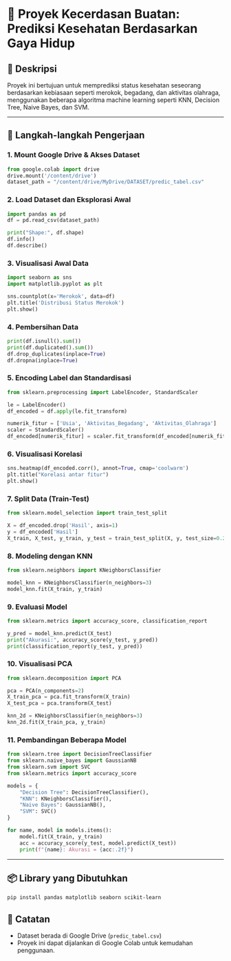 
# 🧠 Proyek Kecerdasan Buatan: Prediksi Kesehatan Berdasarkan Gaya Hidup

## 📄 Deskripsi
Proyek ini bertujuan untuk memprediksi status kesehatan seseorang berdasarkan kebiasaan seperti merokok, begadang, dan aktivitas olahraga, menggunakan beberapa algoritma machine learning seperti KNN, Decision Tree, Naive Bayes, dan SVM.

---

## 🔧 Langkah-langkah Pengerjaan

### 1. Mount Google Drive & Akses Dataset
```python
from google.colab import drive
drive.mount('/content/drive')
dataset_path = "/content/drive/MyDrive/DATASET/predic_tabel.csv"
```

### 2. Load Dataset dan Eksplorasi Awal
```python
import pandas as pd
df = pd.read_csv(dataset_path)

print("Shape:", df.shape)
df.info()
df.describe()
```

### 3. Visualisasi Awal Data
```python
import seaborn as sns
import matplotlib.pyplot as plt

sns.countplot(x='Merokok', data=df)
plt.title('Distribusi Status Merokok')
plt.show()
```

### 4. Pembersihan Data
```python
print(df.isnull().sum())
print(df.duplicated().sum())
df.drop_duplicates(inplace=True)
df.dropna(inplace=True)
```

### 5. Encoding Label dan Standardisasi
```python
from sklearn.preprocessing import LabelEncoder, StandardScaler

le = LabelEncoder()
df_encoded = df.apply(le.fit_transform)

numerik_fitur = ['Usia', 'Aktivitas_Begadang', 'Aktivitas_Olahraga']
scaler = StandardScaler()
df_encoded[numerik_fitur] = scaler.fit_transform(df_encoded[numerik_fitur])
```

### 6. Visualisasi Korelasi
```python
sns.heatmap(df_encoded.corr(), annot=True, cmap='coolwarm')
plt.title("Korelasi antar fitur")
plt.show()
```

### 7. Split Data (Train-Test)
```python
from sklearn.model_selection import train_test_split

X = df_encoded.drop('Hasil', axis=1)
y = df_encoded['Hasil']
X_train, X_test, y_train, y_test = train_test_split(X, y, test_size=0.2, random_state=42)
```

### 8. Modeling dengan KNN
```python
from sklearn.neighbors import KNeighborsClassifier

model_knn = KNeighborsClassifier(n_neighbors=3)
model_knn.fit(X_train, y_train)
```

### 9. Evaluasi Model
```python
from sklearn.metrics import accuracy_score, classification_report

y_pred = model_knn.predict(X_test)
print("Akurasi:", accuracy_score(y_test, y_pred))
print(classification_report(y_test, y_pred))
```

### 10. Visualisasi PCA
```python
from sklearn.decomposition import PCA

pca = PCA(n_components=2)
X_train_pca = pca.fit_transform(X_train)
X_test_pca = pca.transform(X_test)

knn_2d = KNeighborsClassifier(n_neighbors=3)
knn_2d.fit(X_train_pca, y_train)
```

### 11. Pembandingan Beberapa Model
```python
from sklearn.tree import DecisionTreeClassifier
from sklearn.naive_bayes import GaussianNB
from sklearn.svm import SVC
from sklearn.metrics import accuracy_score

models = {
    "Decision Tree": DecisionTreeClassifier(),
    "KNN": KNeighborsClassifier(),
    "Naive Bayes": GaussianNB(),
    "SVM": SVC()
}

for name, model in models.items():
    model.fit(X_train, y_train)
    acc = accuracy_score(y_test, model.predict(X_test))
    print(f"{name}: Akurasi = {acc:.2f}")
```

---

## 📦 Library yang Dibutuhkan
```bash
pip install pandas matplotlib seaborn scikit-learn
```

## 📝 Catatan
- Dataset berada di Google Drive (`predic_tabel.csv`)
- Proyek ini dapat dijalankan di Google Colab untuk kemudahan penggunaan.
